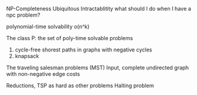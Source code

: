 NP-Completeness
Ubiquitous Intractablitity
what should I do when I have a npc problem?

polynomial-time solvability
o(n^k)

The class P: 
the set of poly-time solvable problems
1. cycle-free shorest paths in graphs with negative cycles
2. knapsack

The traveling salesman problems (MST)
Input, complete undirected graph with non-negative edge costs

Reductions, TSP as hard as other problems
Halting problem